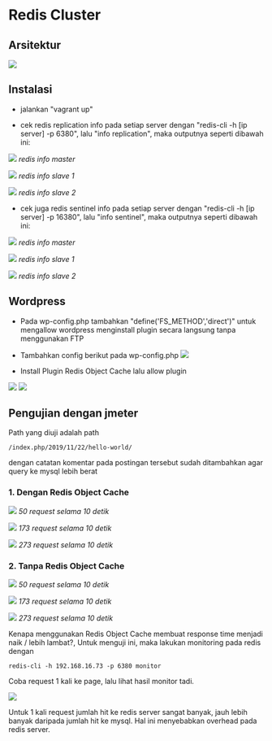 # Redis Cluster

## Arsitektur

![](screenshots/architecture.png)

## Instalasi

- jalankan "vagrant up"

- cek redis replication info pada setiap server dengan "redis-cli -h [ip server] -p 6380", lalu "info replication", maka outputnya seperti dibawah ini:

![](screenshots/redis-info-1.png)
*redis info master*

![](screenshots/redis-info-2.png)
*redis info slave 1*

![](screenshots/redis-info-3.png)
*redis info slave 2*

- cek juga redis sentinel info pada setiap server dengan "redis-cli -h [ip server] -p 16380", lalu "info sentinel", maka outputnya seperti dibawah ini:

![](screenshots/sentinel-1.png)
*redis info master*

![](screenshots/sentinel-2.png)
*redis info slave 1*

![](screenshots/sentinel-3.png)
*redis info slave 2*


## Wordpress
- Pada wp-config.php tambahkan "define('FS_METHOD','direct')" untuk mengallow wordpress menginstall plugin secara langsung tanpa menggunakan FTP
- Tambahkan config berikut pada wp-config.php
![](screenshots/wp_redis_config.png)

- Install Plugin Redis Object Cache lalu allow plugin

![](screenshots/roc-allow.png)
![](screenshots/roc-servers.png)


## Pengujian dengan jmeter
Path yang diuji adalah path

``/index.php/2019/11/22/hello-world/``

dengan catatan komentar pada postingan tersebut sudah ditambahkan agar query ke mysql lebih berat
### 1. Dengan Redis Object Cache


![](screenshots/wp-redis-50.png)
*50 request selama 10 detik*


![](screenshots/wp-redis-173.png)
*173 request selama 10 detik*

![](screenshots/wp-redis-273.png)
*273 request selama 10 detik*




### 2. Tanpa Redis Object Cache


![](screenshots/wp-no-redis-50.png)
*50 request selama 10 detik*


![](screenshots/wp-no-redis-173.png)
*173 request selama 10 detik*

![](screenshots/wp-no-redis-273.png)
*273 request selama 10 detik*

Kenapa menggunakan Redis Object Cache membuat response time menjadi naik / lebih lambat?, Untuk menguji ini, maka lakukan monitoring pada redis dengan

``redis-cli -h 192.168.16.73 -p 6380 monitor``

Coba request 1 kali ke page, lalu lihat hasil monitor tadi.

![](screenshots/monitor.png)

Untuk 1 kali request jumlah hit ke redis server sangat banyak, jauh lebih banyak daripada jumlah hit ke mysql. Hal ini menyebabkan overhead pada redis server.